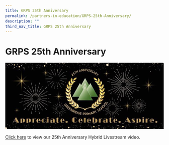 ```yaml
---
title: GRPS 25th Anniversary
permalink: /partners-in-education/GRPS-25th-Anniversary/
description: ""
third_nav_title: GRPS 25th Anniversary
---
```

# GRPS 25th Anniversary

![](/images/Partners%20in%20Education/banner.jpeg)

[Click here](https://www.youtube.com/watch?v=5v-hbJFIXaQ) to view our 25th Anniversary Hybrid Livestream video.
